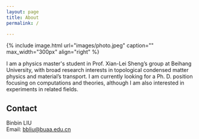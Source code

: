 ```yaml
---
layout: page
title: About
permalink: /

---
```


{% include image.html url="images/photo.jpeg" caption="" max_width="300px" align="right" %}

I am a physics master's student in Prof. Xian-Lei Sheng’s group at Beihang University, with broad research interests in topological condensed matter physics and material’s transport. I am currently looking for a Ph. D. position focusing on computations and theories, although I am also interested in experiments in related fields.


## Contact

Binbin LIU <br />
Email: [bbliu@buaa.edu.cn]


<!-- 
[Yavin] <br />
[Yavin]: https://en.wikipedia.org/wiki/Yavin
-->
[bbliu@buaa.edu.cn]: mailto:bbliu@buaa.edu.cn
